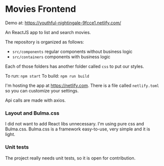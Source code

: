 # Movies Frontend

Demo at: https://youthful-nightingale-9fcce1.netlify.com/

An ReactJS app to list and search movies.

The repository is organized as follows:

- `src/components` regular components without business logic
- `src/containers` components with business logic

Each of those folders has another folder called `css` to put our styles.

To run: `npm start`
To build: `npm run build`

I'm hosting the app at https://netlify.com. There is a file called `netlify.toml` so you can customize your settings.

Api calls are made with axios.

### Layout and Bulma.css

I did not want to add React libs unnecessary. I'm using pure css and Bulma.css.
Bulma.css is a framework easy-to-use, very simple and it is light.

### Unit tests

The project really needs unit tests, so it is open for contribution.